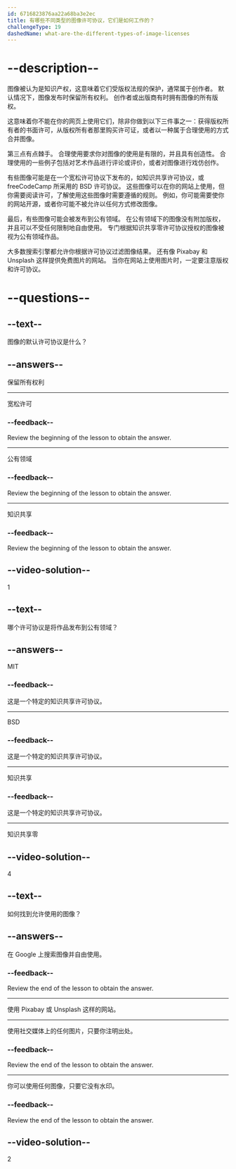 ```yaml
---
id: 6716823876aa22a68ba3e2ec
title: 有哪些不同类型的图像许可协议，它们是如何工作的？
challengeType: 19
dashedName: what-are-the-different-types-of-image-licenses
---
```


# --description--

图像被认为是知识产权，这意味着它们受版权法规的保护，通常属于创作者。 默认情况下，图像发布时保留所有权利。 创作者或出版商有时拥有图像的所有版权。

这意味着你不能在你的网页上使用它们，除非你做到以下三件事之一：获得版权所有者的书面许可，从版权所有者那里购买许可证，或者以一种属于合理使用的方式合并图像。

第三点有点棘手。 合理使用要求你对图像的使用是有限的，并且具有创造性。 合理使用的一些例子包括对艺术作品进行评论或评价，或者对图像进行戏仿创作。

有些图像可能是在一个宽松许可协议下发布的，如知识共享许可协议，或 freeCodeCamp 所采用的 BSD 许可协议。 这些图像可以在你的网站上使用，但你需要阅读许可，了解使用这些图像时需要遵循的规则。 例如，你可能需要使你的网站开源，或者你可能不被允许以任何方式修改图像。

最后，有些图像可能会被发布到公有领域。 在公有领域下的图像没有附加版权，并且可以不受任何限制地自由使用。 专门根据知识共享零许可协议授权的图像被视为公有领域作品。

大多数搜索引擎都允许你根据许可协议过滤图像结果。 还有像 Pixabay 和 Unsplash 这样提供免费图片的网站。 当你在网站上使用图片时，一定要注意版权和许可协议。

# --questions--

## --text--

图像的默认许可协议是什么？

## --answers--

保留所有权利

---

宽松许可

### --feedback--

Review the beginning of the lesson to obtain the answer.

---

公有领域

### --feedback--

Review the beginning of the lesson to obtain the answer.

---

知识共享

### --feedback--

Review the beginning of the lesson to obtain the answer.

## --video-solution--

1

## --text--

哪个许可协议是将作品发布到公有领域？

## --answers--

MIT

### --feedback--

这是一个特定的知识共享许可协议。

---

BSD

### --feedback--

这是一个特定的知识共享许可协议。

---

知识共享

### --feedback--

这是一个特定的知识共享许可协议。

---

知识共享零

## --video-solution--

4

## --text--

如何找到允许使用的图像？

## --answers--

在 Google 上搜索图像并自由使用。

### --feedback--

Review the end of the lesson to obtain the answer.

---

使用 Pixabay 或 Unsplash 这样的网站。

---

使用社交媒体上的任何图片，只要你注明出处。

### --feedback--

Review the end of the lesson to obtain the answer.

---

你可以使用任何图像，只要它没有水印。

### --feedback--

Review the end of the lesson to obtain the answer.

## --video-solution--

2
